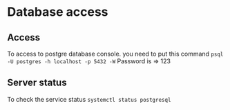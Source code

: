 # Database access
## Access
To access to postgre database console. you need to put this command
`psql -U postgres -h localhost -p 5432 -W`
Password is => 123
## Server status
To check the service status
`systemctl status postgresql`
